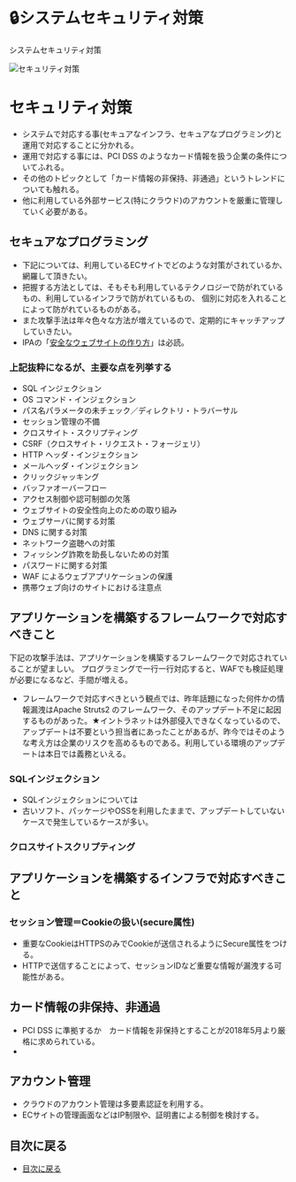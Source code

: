 # :lock:システムセキュリティ対策
システムセキュリティ対策

![セキュリティ対策](https://github.com/commerble/ecspec/blob/master/specs/media/systemsecurity.jpg)

# セキュリティ対策
- システムで対応する事(セキュアなインフラ、セキュアなプログラミング)と運用で対応することに分かれる。
- 運用で対応する事には、PCI DSS のようなカード情報を扱う企業の条件についてふれる。
- その他のトピックとして「カード情報の非保持、非通過」というトレンドについても触れる。
- 他に利用している外部サービス(特にクラウド)のアカウントを厳重に管理していく必要がある。


## セキュアなプログラミング
- 下記については、利用しているECサイトでどのような対策がされているか、網羅して頂きたい。
- 把握する方法としては、そもそも利用しているテクノロジーで防がれているもの、利用しているインフラで防がれているもの、
個別に対応を入れることによって防がれているものがある。
- また攻撃手法は年々色々な方法が増えているので、定期的にキャッチアップしていきたい。
- IPAの「[安全なウェブサイトの作り方](https://www.ipa.go.jp/security/vuln/websecurity.html)」は必読。


### 上記抜粋になるが、主要な点を列挙する
- SQL インジェクション
- OS コマンド・インジェクション
- パス名パラメータの未チェック／ディレクトリ・トラバーサル
- セッション管理の不備
- クロスサイト・スクリプティング
- CSRF（クロスサイト・リクエスト・フォージェリ）
- HTTP ヘッダ・インジェクション
- メールヘッダ・インジェクション
- クリックジャッキング
- バッファオーバーフロー
- アクセス制御や認可制御の欠落
- ウェブサイトの安全性向上のための取り組み
- ウェブサーバに関する対策
- DNS に関する対策
- ネットワーク盗聴への対策
- フィッシング詐欺を助長しないための対策
- パスワードに関する対策
- WAF によるウェブアプリケーションの保護
- 携帯ウェブ向けのサイトにおける注意点



## アプリケーションを構築するフレームワークで対応すべきこと
下記の攻撃手法は、アプリケーションを構築するフレームワークで対応されていることが望ましい。
プログラミングで一行一行対応すると、WAFでも検証処理が必要になるなど、手間が増える。

- フレームワークで対応すべきという観点では、昨年話題になった何件かの情報漏洩はApache Struts2 のフレームワーク、そのアップデート不足に起因するものがあった。★イントラネットは外部侵入できなくなっているので、アップデートは不要という担当者にあったことがあるが、昨今ではそのような考え方は企業のリスクを高めるものである。利用している環境のアップデートは本日では義務といえる。


### SQLインジェクション
- SQLインジェクションについては
- 古いソフト、パッケージやOSSを利用したままで、アップデートしていないケースで発生しているケースが多い。

### クロスサイトスクリプティング


## アプリケーションを構築するインフラで対応すべきこと
### セッション管理＝Cookieの扱い(secure属性)
- 重要なCookieはHTTPSのみでCookieが送信されるようにSecure属性をつける。
- HTTPで送信することによって、セッションIDなど重要な情報が漏洩する可能性がある。




## カード情報の非保持、非通過
- PCI DSS に準拠するか　カード情報を非保持とすることが2018年5月より厳格に求められている。
- 


## アカウント管理
- クラウドのアカウント管理は多要素認証を利用する。
- ECサイトの管理画面などはIP制限や、証明書による制御を検討する。


## 目次に戻る
- [目次に戻る](https://github.com/commerble/ecspec/blob/master/Readme.md)

